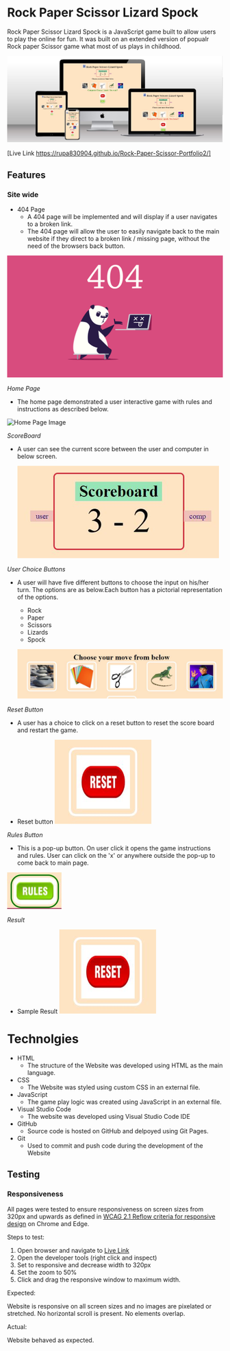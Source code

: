 # Rock Paper Scissor Lizard Spock

Rock Paper Scissor Lizard Spock is a JavaScript game built to allow users to play the online for fun. It was built on an extended version of popualr Rock paper Scissor game what most of us plays in childhood.

![Main page](docs/multi-device.JPG)

[Live Link  https://rupa830904.github.io/Rock-Paper-Scissor-Portfolio2/]

## Features

### Site wide

* 404 Page
    * A 404 page will be implemented and will display if a user navigates to a broken link.
    * The 404 page will allow the user to easily navigate back to the main website if they direct to a broken link / missing page, without the need  of the browsers back button.

![404](docs/404.png)

*Home Page*


- The home page demonstrated a user interactive game with rules and instructions as described below.

![Home Page Image](images/The-Main-page.JPG)  


*ScoreBoard*

- A user can see the current score between the user and computer in below screen.

  ![Score board image](docs/Sample-scoreboard.JPG)

*User Choice Buttons*

- A user will have five different buttons to choose the input on his/her turn. The options are as below.Each button has a pictorial representation of the options.
  - Rock
  - Paper 
  - Scissors
  - Lizards
  - Spock
  
  ![User Buttons image](docs/User-Buttons.JPG)

*Reset Button*

- A user has a choice to click on a reset button to reset the score board and restart the game.

 - Reset button
 ![Reset image](docs/Reset.JPG)

 *Rules Button*

 - This is a pop-up button. On user click it opens the game instructions and rules. User can click on the 'x' or anywhere outside the pop-up to come back to main page.

  ![Reset image](docs/rules-button.JPG)
  
 *Result*

 - Sample Result
 ![Result image](docs/Reset.JPG)

# Technolgies

- HTML
  - The structure of the Website was developed using HTML as the main language.
- CSS
  - The Website was styled using custom CSS in an external file.
- JavaScript
  - The game play logic was created using JavaScript in an external file.
- Visual Studio Code
  - The website was developed using Visual Studio Code IDE
- GitHub
  - Source code is hosted on GitHub and delpoyed using Git Pages.
- Git
  - Used to commit and push code during the development of the Website


## Testing

### Responsiveness

All pages were tested to ensure responsiveness on screen sizes from 320px and upwards as defined in [WCAG 2.1 Reflow criteria for responsive design](https://www.w3.org/WAI/WCAG21/Understanding/reflow.html) on Chrome and Edge.

Steps to test:

1. Open browser and navigate to [Live Link]()
2. Open the developer tools (right click and inspect)
3. Set to responsive and decrease width to 320px
4. Set the zoom to 50%
5. Click and drag the responsive window to maximum width.

Expected:

Website is responsive on all screen sizes and no images are pixelated or stretched.
No horizontal scroll is present.
No elements overlap.

Actual:

Website behaved as expected.


 

